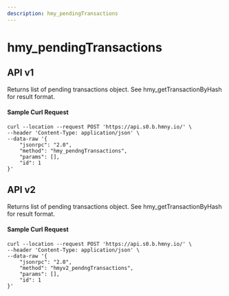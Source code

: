 ```yaml
---
description: hmy_pendingTransactions
---
```


# hmy\_pendingTransactions

## API v1

Returns list of pending transactions object. See hmy\_getTransactionByHash for result format.

#### Sample Curl Request

```text
curl --location --request POST 'https://api.s0.b.hmny.io/' \
--header 'Content-Type: application/json' \
--data-raw '{
    "jsonrpc": "2.0",
    "method": "hmy_pendngTransactions",
    "params": [],
    "id": 1
}'
```

## API v2

Returns list of pending transactions object. See hmy\_getTransactionByHash for result format.

#### Sample Curl Request

```text
curl --location --request POST 'https://api.s0.b.hmny.io/' \
--header 'Content-Type: application/json' \
--data-raw '{
    "jsonrpc": "2.0",
    "method": "hmyv2_pendngTransactions",
    "params": [],
    "id": 1
}'
```

